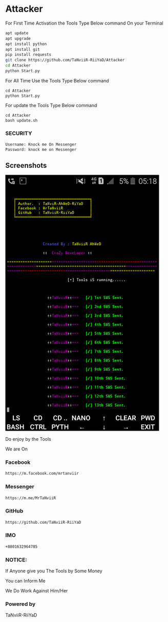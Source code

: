 # Attacker
For First Time Activation the  Tools
Type Below command On your Terminal

```bash
apt update
apt upgrade
apt install python
apt install git
pip install requests
git clone https://github.com/TaNviiR-RiiYaD/Attacker
cd Attacker
python Start.py
```


For All Time Use the Tools 
Type Below command

```
cd Attacker
python Start.py
```

For update the Tools
Type Below command

```
cd Attacker
bash update.sh
```

### SECURITY
```
Username: Knock me On Messenger
Password: knock me on Messenger
```
## Screenshots

<a><img src="https://github.com/TaNviiR-RiiYaD/Attacker/blob/main/Screenshot_2021-05-07-05-18-06.png" alt="bomberthon"/></a>

Do enjoy by the Tools

We are On

### Facebook
```bash
https://m.facebook.com/mrtanviir
```
### Messenger
```bash
https://m.me/MrTaNviiR
```
### GitHub
```bash
https://github.com/TaNviiR-RiiYaD
```
### IMO
```bash
+8801632964785
```


### NOTICE:
If Anyone give you The Tools by Some Money

You can Inform Me

We Do Work Against Him/Her

### Powered by
TaNviiR-RiiYaD
